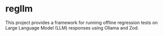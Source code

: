 # regllm
This project provides a framework for running offline regression tests on Large Language Model (LLM) responses using Ollama and Zod.
